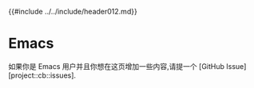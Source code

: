 {{#include ../../include/header012.md}}

# Emacs

如果你是 Emacs 用户并且你想在这页增加一些内容,请提一个 [GitHub Issue][project::cb::issues].
